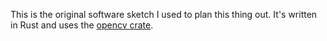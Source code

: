 This is the original software sketch I used to plan this thing out. It's written in Rust and uses the [opencv crate](https://docs.rs/opencv/0.19.2/opencv/).
